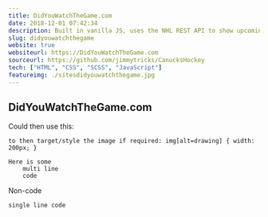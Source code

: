 ```yaml
---
title: DidYouWatchTheGame.com
date: 2018-12-01 07:42:34
description: Built in vanilla JS, uses the NHL REST API to show upcoming fixtures, previous results and higlights and table standings for all NHL teams.
slug: didyouwatchthegame
website: true
websiteurl: https://DidYouWatchTheGame.com
sourceurl: https://github.com/jimmytricks/CanucksHockey
tech: ["HTML", "CSS", "SCSS", "JavaScript"]
featureimg: ./sitesdidyouwatchthegame.jpg
---
```


## DidYouWatchTheGame.com


Could then use this:

`to then target/style the image if required: img[alt=drawing] { width: 200px; }`


```
Here is some
    multi line
    code
```

Non-code

`single line code`
